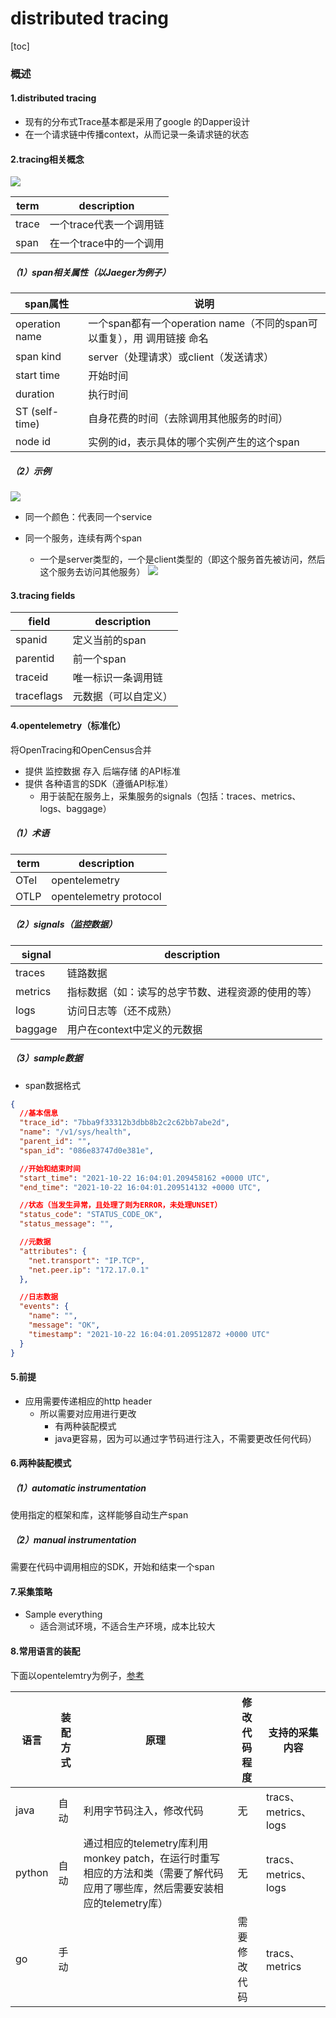 # distributed tracing

[toc]

### 概述

#### 1.distributed tracing
* 现有的分布式Trace基本都是采用了google 的Dapper设计
* 在一个请求链中传播context，从而记录一条请求链的状态

#### 2.tracing相关概念

![](./imgs/overview_01.png)

|term|description|
|-|-|
|trace|一个trace代表一个调用链|
|span|在一个trace中的一个调用|

##### （1）span相关属性（以Jaeger为例子）

|span属性|说明|
|-|-|
|operation name|一个span都有一个operation name（不同的span可以重复），用 调用链接 命名|
|span kind|server（处理请求）或client（发送请求）|
|start time|开始时间|
|duration|执行时间|
|ST (self-time)|自身花费的时间（去除调用其他服务的时间）|
|node id|实例的id，表示具体的哪个实例产生的这个span|

##### （2）示例
![](./imgs/overview_02.png)

* 同一个颜色：代表同一个service

* 同一个服务，连续有两个span
  * 一个是server类型的，一个是client类型的（即这个服务首先被访问，然后这个服务去访问其他服务）
![](./imgs/overview_03.png)

#### 3.tracing fields

|field|description|
|-|-|
|spanid|定义当前的span|
|parentid|前一个span|
|traceid|唯一标识一条调用链|
|traceflags|元数据（可以自定义）|

#### 4.opentelemetry（标准化）

将OpenTracing和OpenCensus合并
* 提供 监控数据 存入 后端存储 的API标准
* 提供 各种语言的SDK（遵循API标准）
  * 用于装配在服务上，采集服务的signals（包括：traces、metrics、logs、baggage）

##### （1）术语

|term|description|
|-|-|
|OTel|opentelemetry|
|OTLP|opentelemetry protocol|

##### （2）signals（监控数据）

|signal|description|
|-|-|
|traces|链路数据|
|metrics|指标数据（如：读写的总字节数、进程资源的使用的等）|
|logs|访问日志等（还不成熟）|
|baggage|用户在context中定义的元数据|

##### （3）sample数据

* span数据格式

```json
{
  //基本信息
  "trace_id": "7bba9f33312b3dbb8b2c2c62bb7abe2d",
  "name": "/v1/sys/health",
  "parent_id": "",
  "span_id": "086e83747d0e381e",

  //开始和结束时间
  "start_time": "2021-10-22 16:04:01.209458162 +0000 UTC",
  "end_time": "2021-10-22 16:04:01.209514132 +0000 UTC",

  //状态（当发生异常，且处理了则为ERROR，未处理UNSET）
  "status_code": "STATUS_CODE_OK",
  "status_message": "",

  //元数据
  "attributes": {
    "net.transport": "IP.TCP",
    "net.peer.ip": "172.17.0.1"
  },

  //日志数据
  "events": {
    "name": "",
    "message": "OK",
    "timestamp": "2021-10-22 16:04:01.209512872 +0000 UTC"
  }
}
```

#### 5.前提
* 应用需要传递相应的http header
  * 所以需要对应用进行更改
    * 有两种装配模式
    * java更容易，因为可以通过字节码进行注入，不需要更改任何代码）

#### 6.两种装配模式

##### （1）automatic instrumentation
使用指定的框架和库，这样能够自动生产span

##### （2）manual instrumentation
需要在代码中调用相应的SDK，开始和结束一个span

#### 7.采集策略

* Sample everything
  * 适合测试环境，不适合生产环境，成本比较大

#### 8.常用语言的装配

下面以opentelemtry为例子，[参考](https://opentelemetry.io/docs/instrumentation/)

|语言|装配方式|原理|修改代码程度|支持的采集内容|
|-|-|-|-|-|
|java|自动|利用字节码注入，修改代码|无|tracs、metrics、logs|
|python|自动|通过相应的telemetry库利用monkey patch，在运行时重写相应的方法和类（需要了解代码应用了哪些库，然后需要安装相应的telemetry库）|无|tracs、metrics、logs|
|go|手动||需要修改代码|tracs、metrics|
